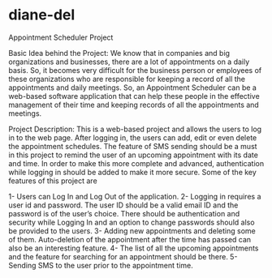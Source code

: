 # diane-del
 Appointment Scheduler Project
 
Basic Idea behind the Project: We know that in companies and big organizations and businesses, there are a lot of appointments on a daily basis. So, it becomes very difficult for the business person or employees of these organizations who are responsible for keeping a record of all the appointments and daily meetings. So, an Appointment Scheduler can be a web-based software application that can help these people in the effective management of their time and keeping records of all the appointments and meetings.

Project Description: This is a web-based project and allows the users to log in to the web page. After logging in, the users can add, edit or even delete the appointment schedules. The feature of SMS sending should be a must in this project to remind the user of an upcoming appointment with its date and time. In order to make this more complete and advanced, authentication while logging in should be added to make it more secure. Some of the key features of this project are

1- Users can Log In and Log Out of the application.
2- Logging in requires a user id and password. The user ID should be a valid email ID and the password is of the user’s choice. There should be authentication and security while Logging In and an option to change passwords should also be provided to the users.
3- Adding new appointments and deleting some of them. Auto-deletion of the appointment after the time has passed can also be an interesting feature.
4- The list of all the upcoming appointments and the feature for searching for an appointment should be there.
5- Sending SMS to the user prior to the appointment time.
